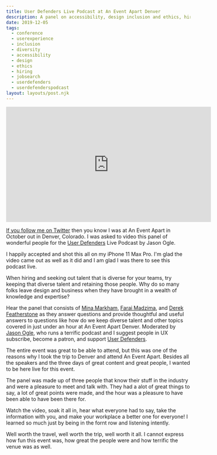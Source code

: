 ```yaml
---
title: User Defenders Live Podcast at An Event Apart Denver
description: A panel on accessibility, design inclusion and ethics, hiring and retaining diverse talent, and landing a job in UX.
date: 2019-12-05
tags:
  - conference
  - userexperience
  - inclusion
  - diversity
  - accessibility
  - design
  - ethics
  - hiring
  - jobsearch
  - userdefenders
  - userdefenderspodcast
layout: layouts/post.njk
---
```


<iframe width="560" height="315" src="https://www.youtube.com/embed/i9mTeKl3NVQ" frameborder="0" allow="accelerometer; autoplay; encrypted-media; gyroscope; picture-in-picture" allowfullscreen  title=""></iframe>

[If you follow me on Twitter](https://twitter.com/toddlibby/) then you know I was at An Event Apart in October out in Denver, Colorado. I was asked to video this panel of wonderful people for the [User Defenders](https://userdefenders.com/) Live Podcast by Jason Ogle.

I happily accepted and shot this all on my iPhone 11 Max Pro. I'm glad the video came out as well as it did and I am glad I was there to see this podcast live.

When hiring and seeking out talent that is diverse for your teams, try keeping that diverse talent and retaining those people. Why do so many folks leave design and business when they have brought in a wealth of knowledge and expertise?

Hear the panel that consists of [Mina Markham](https://twitter.com/MinaMarkham/), [Farai Madzima](https://twitter.com/farai_uxguy/), and [Derek Featherstone](https://twitter.com/feather/) as they answer questions and provide thoughtful and useful answers to questions like how do we keep diverse talent and other topics covered in just under an hour at An Event Apart Denver. Moderated by [Jason Ogle](https://twitter.com/jasonogle/), who runs a terrific podcast and I suggest people in UX subscribe, become a patron, and support [User Defenders](https://twitter.com/UserDefenders/).

The entire event was great to be able to attend, but this was one of the reasons why I took the trip to Denver and attend An Event Apart. Besides all the speakers and the three days of great content and great people, I wanted to be here live for this event.

The panel was made up of three people that know their stuff in the industry and were a pleasure to meet and talk with. They had a alot of great things to say, a lot of great points were made, and the hour was a pleasure to have been able to have been there for.

Watch the video, soak it all in, hear what everyone had to say, take the information with you, and make your workplace a better one for everyone! I learned so much just by being in the fornt row and listening intently.

Well worth the travel, well worth the trip, well worth it all. I cannot express how fun this event was, how great the people were and how terrific the venue was as well.